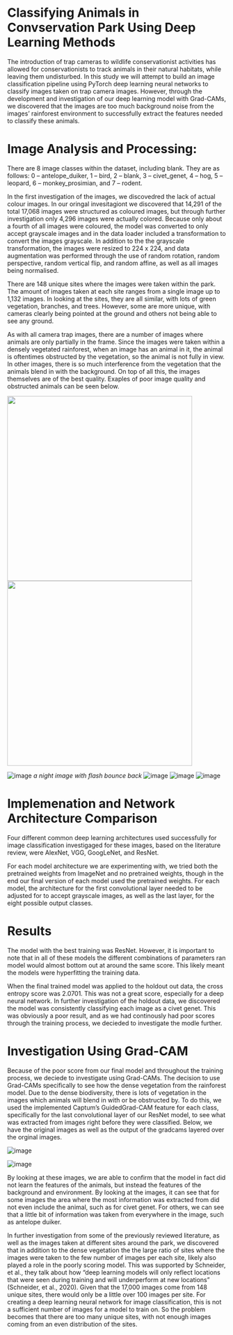 # Classifying Animals in Convservation Park Using Deep Learning Methods
The introduction of trap cameras to wildlife conservationist activities has allowed for conservationists to track animals in their natural habitats, while leaving them undisturbed. In this study we will attempt to build an image classification pipeline using PyTorch deep learning neural networks to classify images taken on trap camera images. However, through the development and investigation of our deep learning model with Grad-CAMs, we discovered that the images are too much background noise from the images’ rainforest environment to successfully extract the features needed to classify these animals.

# Image Analysis and Processing:
There are 8 image classes within the dataset, including blank. They are as follows: 0 – antelope_duiker, 1 – bird, 2 – blank, 3 – civet_genet, 4 –  hog, 5 – leopard, 6 – monkey_prosimian, and 7 – rodent. 

In the first investigation of the images, we discovedred the lack of actual colour images. In our oringal invesitagiont we discovered that 14,291 of the total 17,068 images were structured as coloured images, but through further investigation only 4,296 images were actually colored. Because only about a fourth of all images were coloured, the model was converted to only accept grayscale images and in the data loader included a transformation to convert the images grayscale. In addition to the the grayscale transformation, the images were resized to 224 x 224, and data augmentation was performed through the use of random rotation, random perspective, random vertical flip, and random affine, as well as all images being normalised.

There are 148 unique sites where the images were taken within the park. The amount of images taken at each site ranges from a single image up to 1,132 images. In looking at the sites, they are all similar, with lots of green vegetation, branches, and trees. However, some are more unique, with cameras clearly being pointed at the ground and others not being able to see any ground.

As with all camera trap images, there are a number of images where animals are only partially in the frame. Since the images were taken within a densely vegetated rainforest, when an image has an animal in it, the animal is oftentimes obstructed by the vegetation, so the animal is not fully in view. In other images, there is so much interference from the vegetation that the animals blend in with the background. On top of all this, the images themselves are of the best quality. Exaples of poor image quality and obstructed animals can be seen below.

<img src="(https://github.com/natflint/ConservationImageClassification/assets/115076736/84b8592a-b334-415d-95ad-7216005a45b5)" width="425"/> <img src="(https://github.com/natflint/ConservationImageClassification/assets/115076736/f6589f4a-8830-4bea-a16d-e86e3e4f11a2)" width="425"/> 


 ![image](https://github.com/natflint/ConservationImageClassification/assets/115076736/84b8592a-b334-415d-95ad-7216005a45b5) *a night image with flash bounce back*
 ![image](https://github.com/natflint/ConservationImageClassification/assets/115076736/f6589f4a-8830-4bea-a16d-e86e3e4f11a2)
 ![image](https://github.com/natflint/ConservationImageClassification/assets/115076736/3bfd6700-6bea-42ab-b7d1-8850735de3ec)
 ![image](https://github.com/natflint/ConservationImageClassification/assets/115076736/d2702f29-b64c-4995-b708-093bf6c579dc)

# Implemenation and Network Architecture Comparison

Four different common deep learning architectures used successfully for image classification investigaged for these images, based on the literature review, were AlexNet, VGG, GoogLeNet, and ResNet.

For each model architecture we are experimenting with, we tried both the pretrained weights from ImageNet and no pretrained weights, though in the end our final version of each model used the pretrained weights. For each model, the architecture for the first convolutional layer needed to be adjusted for to accept grayscale images, as well as the last layer, for the eight possible output classes. 

# Results

The model with the best training was ResNet. However, it is important to note that in all of these models the different combinations of parameters ran  model would almost bottom out at around the same score. This likely meant the models were hyperfitting the training data.

When the final trained model was applied to the holdout out data, the cross entropy score was 2.0701. This was not a great score, especially for a deep neural network. In further investigation of the holdout data, we discovered the model was consistently classifying each image as a civet genet. This was obviously a poor result, and as we had continously had poor scores through the training process, we decieded to investigate the modle further. 


# Investigation Using Grad-CAM

Because of the poor score from our final model and throughout the training process, we deciede to investigate using Grad-CAMs. The decision to use Grad-CAMs specifically to see how the dense vegetation from the rainforest model. Due to the dense biodiversity, there is lots of vegetation in the images which animals will blend in with or be obstructed by. To do this, we used the implemented Captum’s GuidedGrad-CAM feature for each class, specifically for the last convolutional layer of our ResNet model, to see what was extracted from images right before they were classified. Below, we have the original images as well as the output of the gradcams layered over the orginal images. 

![image](https://github.com/natflint/ConservationImageClassification/assets/115076736/8319e82a-61a5-45f6-acdf-a9a9418915ac)

![image](https://github.com/natflint/ConservationImageClassification/assets/115076736/a14e7566-9343-460b-8379-26352f9ca224)

By looking at these images, we are able to confirm that the model in fact did not learn the features of the animals, but instead the features of the background and environment. By looking at the images, it can see that for some images the area where the most information was extracted from did not even include the animal, such as for civet genet. For others, we can see that a little bit of information was taken from everywhere in the image, such as antelope duiker. 

In further investigation from some of the previously reviewed literature, as well as the images taken at different sites around the park, we discovered that in addition to the dense vegetation the the large ratio of sites where the images were taken to the few number of images per each site, likely also played a role in the poorly scoring model. This was supported by Schneider, et al., they talk about how “deep learning models will only reflect locations that were seen during training and will underperform at new locations” (Schneider, et al., 2020). Given that the 17,000 images come from 148 unique sites, there would only be a little over 100 images per site. For creating a deep learning neural network for image classification, this is not a sufficient number of images for a model to train on. So the problem becomes that there are too many unique sites, with not enough images coming from an even distribution of the sites.


